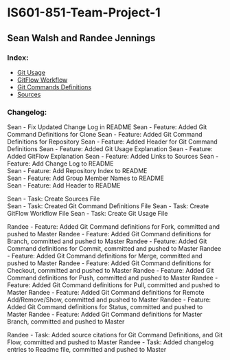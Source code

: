 # IS601-851-Team-Project-1

## Sean Walsh and Randee Jennings

### Index:
* [Git Usage](Git_Usage.md) 
* [GitFlow Workflow](Git_Flow.md) 
* [Git Commands Definitions](Git_Definitions.md) 
* [Sources](Sources.md) 

### Changelog:

Sean - Fix Updated Change Log in README
Sean - Feature: Added Git Command Definitions for Clone
Sean - Feature: Added Git Command Definitions for Repository
Sean - Feature: Added Header for Git Command Definitions
Sean - Feature: Added Git Usage Explanation 
Sean - Feature: Added GitFlow Explanation 
Sean - Feature: Added Links to Sources 
Sean - Feature: Add Change Log to README  
Sean - Feature: Add Repository Index to README  
Sean - Feature: Add Group Member Names to README  
Sean - Feature: Add Header to README

Sean - Task: Create Sources File  
Sean - Task: Created Git Command Definitions File
Sean - Task: Create GitFlow Workflow  File
Sean - Task: Create Git Usage File

Randee -  Feature:  Added Git Command definitions for Fork, committed and pushed to Master
Randee -  Feature:  Added Git Command definitions for Branch, committed and pushed to Master
Randee -  Feature:  Added Git Command definitions for Commit, committed and pushed to Master
Randee -  Feature:  Added Git Command definitions for Merge, committed and pushed to Master
Randee -  Feature:  Added Git Command definitions for Checkout, committed and pushed to Master
Randee -  Feature:  Added Git Command definitions for Push, committed and pushed to Master
Randee -  Feature:  Added Git Command definitions for Pull, committed and pushed to Master
Randee -  Feature:  Added Git Command definitions for Remote Add/Remove/Show, committed and pushed to Master
Randee -  Feature:  Added Git Command definitions for Status, committed and pushed to Master
Randee -  Feature:  Added Git Command definitions for Master Branch, committed and pushed to Master

Randee - Task: Added source citations for Git Command Definitions, and Git Flow, committed and pushed to Master
Randee - Task: Added changelog entries to Readme file, committed and pushed to Master

